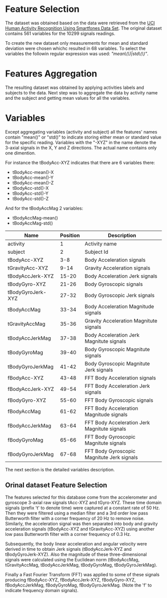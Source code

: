 # Feature Selection

The dataset was obtained based on the data were retrieved from the [UCI Human Activity Recognition Using Smartfones Data Set](http://archive.ics.uci.edu/ml/datasets/Human+Activity+Recognition+Using+Smartphones). The original dataset contains 561 variables for the 10299 signals readings.

To create the new dataset only measurements for mean and standard deviation were chosen whichc resulted in 68 variables. To select the variables the followin regular expression was used: *"mean\\(\\)|std\\(\\)"*.

# Features Aggregation

The resulting dataset was obtained by applying activities labels and subjects to the data. Next step was to aggregate the data by activity name and the subject and getting mean values for all the variables.

# Variables

Except aggregating variables (activity and subject) all the features' names contain "mean()" or "std()" to indicate storing either mean or standard value for the specific reading. Variables with the "-XYZ" in the name denote the 3-axial signals in the X, Y and Z directions. The actual name contains only one dimention.

For instance the tBodyAcc-XYZ indicates that there are 6 variables there:

* tBodyAcc-mean()-X
* tBodyAcc-mean()-Y
* tBodyAcc-mean()-Z
* tBodyAcc-std()-X
* tBodyAcc-std()-Y
* tBodyAcc-std()-Z

And for the tBodyAccMag 2 variables:

* tBodyAccMag-mean()
* tBodyAccMag-std()

Name | Position | Description 
--- | --- | ---
activity | 1 | Activity name
subject | 2 | Subject Id
tBodyAcc-XYZ | 3-8 | Body Acceleration signals
tGravityAcc-XYZ | 9-14 | Gravity Acceleration signals
tBodyAccJerk-XYZ | 15-20 | Body Acceleration Jerk signals
tBodyGyro-XYZ | 21-26 | Body Gyroscopic signals
tBodyGyroJerk-XYZ | 27-32 | Body Gyroscopic Jerk signals
tBodyAccMag | 33-34 | Body Acceleration Magnitude signals
tGravityAccMag | 35-36 | Gravity Acceleration Magnitute signals
tBodyAccJerkMag | 37-38 | Body Acceleration Jerk Magnitute signals
tBodyGyroMag | 39-40 | Body Gyroscopic Magnitute signals
tBodyGyroJerkMag | 41-42 | Body Gyroscopic Magnitute Jerk signals
fBodyAcc-XYZ | 43-48 | FFT Body Acceleration signals
fBodyAccJerk-XYZ | 49-54 | FFT Body Acceleration Jerk signals
fBodyGyro-XYZ | 55-60 | FFT Body Gyroscopic signals
fBodyAccMag | 61-62 | FFT Body Acceleration Magnitude signals
fBodyAccJerkMag | 63-64 | FFT Body Acceleration Jerk Magnitute signals
fBodyGyroMag | 65-66 | FFT Body Gyroscopic Magnitute signals
fBodyGyroJerkMag | 67-68 | FFT Body Gyroscopic Magnitute Jerk signals

The next section is the detailed variables description.

## Orinal dataset Feature Selection 

The features selected for this database come from the accelerometer and gyroscope 3-axial raw signals tAcc-XYZ and tGyro-XYZ. These time domain signals (prefix 't' to denote time) were captured at a constant rate of 50 Hz. Then they were filtered using a median filter and a 3rd order low pass Butterworth filter with a corner frequency of 20 Hz to remove noise. Similarly, the acceleration signal was then separated into body and gravity acceleration signals (tBodyAcc-XYZ and tGravityAcc-XYZ) using another low pass Butterworth filter with a corner frequency of 0.3 Hz. 

Subsequently, the body linear acceleration and angular velocity were derived in time to obtain Jerk signals (tBodyAccJerk-XYZ and tBodyGyroJerk-XYZ). Also the magnitude of these three-dimensional signals were calculated using the Euclidean norm (tBodyAccMag, tGravityAccMag, tBodyAccJerkMag, tBodyGyroMag, tBodyGyroJerkMag). 

Finally a Fast Fourier Transform (FFT) was applied to some of these signals producing fBodyAcc-XYZ, fBodyAccJerk-XYZ, fBodyGyro-XYZ, fBodyAccJerkMag, fBodyGyroMag, fBodyGyroJerkMag. (Note the 'f' to indicate frequency domain signals). 

